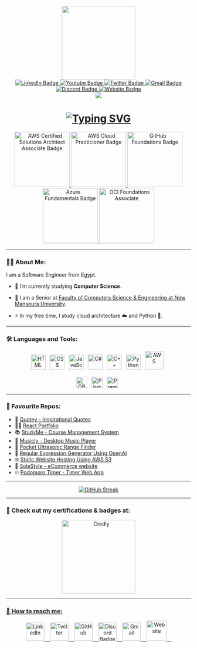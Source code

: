 <div id="header" align="center">
  <img src="https://media.giphy.com/media/WFZvB7VIXBgiz3oDXE/giphy.gif" width="200"/>
      <div id="badges">
          <a href="https://www.linkedin.com/in/abdallah-amir/" target = "_blank">
            <img src="https://img.shields.io/badge/LinkedIn-blue?style=for-the-badge&logo=linkedin&logoColor=white" alt="LinkedIn Badge"/>
          </a>
          <a href="https://www.youtube.com/channel/UCQzq_-gjzOSIzNdQTZtsODg" target = "_top">
            <img src="https://img.shields.io/badge/YouTube-darkred?style=for-the-badge&logo=youtube&logoColor=white" alt="Youtube Badge"/>
          </a>
          <a href="https://twitter.com/zerobrofan" target = "_top">
            <img src="https://img.shields.io/badge/Twitter-blue?style=for-the-badge&logo=twitter&logoColor=white" alt="Twitter Badge"/>
          </a>
          <a href="mailto:abdallahamirmonir@gmail.com" target = "_blank">
            <img src="https://img.shields.io/badge/Gmail-red?style=for-the-badge&logo=gmail&logoColor=white" alt="Gmail Badge"/>
          </a>
        <a href="https://discordapp.com/users/317374309293359105" target = "_blank">
            <img src="https://img.shields.io/badge/Discord-darkblue?style=for-the-badge&logo=discord&logoColor=white" alt="Discord Badge"/>
          </a>
        <a href="https://abdallahamir.com/" target = "_blank">
            <img src="https://img.shields.io/badge/Website-orange?style=for-the-badge&logo=notion&logoColor=white" alt="Website Badge"/>
          </a>
    </div>
    <img src="https://komarev.com/ghpvc/?username=Zerobrofan&style=flat&color=2a9df4"/>
    <h1>
<a href="https://git.io/typing-svg"><img src="https://readme-typing-svg.demolab.com?font=Fira+Code&size=30&pause=1000&center=true&vCenter=true&width=435&lines=Hey!%2C+I'm+Abdallah+Amir" alt="Typing SVG" /></a>
    </h1>
</div>

<div id="badges" align="center">
          <a href="https://www.credly.com/badges/55aa4fdb-9c41-4c15-b6aa-0ef95547f166/public_url" target = "_blank">
            <img src="https://images.credly.com/size/340x340/images/0e284c3f-5164-4b21-8660-0d84737941bc/image.png" width="150px" alt="AWS Certified Solutions Architect Associate Badge"/>
          </a>
          <a href="https://www.credly.com/badges/62116cfc-5b39-4698-a119-72e8cc6c0c79/public_url" target = "_blank">
            <img src="https://images.credly.com/size/340x340/images/00634f82-b07f-4bbd-a6bb-53de397fc3a6/image.png" width="150px" alt="AWS Cloud Practicioner Badge"/>
          </a>
          <a href="https://www.credly.com/badges/729ffdb7-1327-4c31-a96f-d6c006665e84/public_url" target = "_blank">
            <img src="https://images.credly.com/size/340x340/images/024d0122-724d-4c5a-bd83-cfe3c4b7a073/image.png" width="150px" alt="GitHub Foundations Badge"/>
          </a>
          <a href="https://www.credly.com/badges/62116cfc-5b39-4698-a119-72e8cc6c0c79/public_url" target = "_blank">
            <img src="https://images.credly.com/size/340x340/images/be8fcaeb-c769-4858-b567-ffaaa73ce8cf/image.png" width="150px" alt="Azure Fundamentals Badge"/>
          </a>
          <a href="https://catalog-education.oracle.com/pls/certview/sharebadge?id=FE69CAC3FF27C55C919DB050ABFC4CD7023DE5C187E13DB23A8AD06B71118D14" target = "_blank">
            <img src="https://github.com/Zerobrofan/Zerobrofan/assets/100843256/70a48128-7bd2-4fd4-8cf6-10ef964d6b31" width="150px" alt="OCI Foundations Associate"/>
          </a>
</div>

---

### :man_technologist: About Me:
I am a Software Engineer from Egypt.
- :telescope: I’m currently studying <b>Computer Science</b>.

- :seedling: I am a Senior at <a href="https://www.facebook.com/FCSENMUofficial" target = "_blank">Faculty of Computers Science & Engineering at New Mansoura University</a>.

- :zap: In my free time, I study cloud architecture ☁️ and Python 🐍.

---

### :hammer_and_wrench: Languages and Tools:
<div align="center">
  <img src="https://cdn.jsdelivr.net/gh/devicons/devicon/icons/html5/html5-original.svg" alt="HTML" width="40" height="40"/> &nbsp;
  <img src="https://cdn.jsdelivr.net/gh/devicons/devicon/icons/css3/css3-original.svg" alt="CSS" width="40" height="40"/> &nbsp;
  <img src="https://cdn.jsdelivr.net/gh/devicons/devicon/icons/javascript/javascript-original.svg" alt="JavaScript" width="40" height="40"/> &nbsp;
  <img src="https://cdn.jsdelivr.net/gh/devicons/devicon/icons/csharp/csharp-original.svg" alt="C#" width="40" height="40"/> &nbsp;
  <img src="https://cdn.jsdelivr.net/gh/devicons/devicon/icons/cplusplus/cplusplus-original.svg" alt="C++" width="40" height="40"/> &nbsp;
  <img src="https://cdn.jsdelivr.net/gh/devicons/devicon/icons/python/python-original.svg" alt="Python" width="40" height="40"/> &nbsp;
  <img src="https://cdn.jsdelivr.net/gh/devicons/devicon@latest/icons/amazonwebservices/amazonwebservices-original-wordmark.svg" alt="AWS" width="50"/> &nbsp;
  <br><br>
  <img src="https://upload.wikimedia.org/wikipedia/commons/thumb/d/d3/OBS_Studio_Logo.svg/1024px-OBS_Studio_Logo.svg.png" alt="OBS" width="30" height="30"/> &nbsp;
  <img src="https://cdn.jsdelivr.net/gh/devicons/devicon@latest/icons/photoshop/photoshop-original.svg" alt="Photoshop" width="30" height="30"/> &nbsp;
  <img src="https://cdn.jsdelivr.net/gh/devicons/devicon/icons/premierepro/premierepro-original.svg" alt="Premiere Pro" width="30" height="30"/> &nbsp;



  
 
</div>

---

### 🌟 Favourite Repos:
- 📙 <a href="https://github.com/Zerobrofan/Quotey-Inspirational-Quotes" target ="_blank"> Quotey - Inspirational Quotes</a>
- 🙋‍♂️ <a href="https://github.com/Zerobrofan/react-portfolio" target = "_blank">React Portfolio</a>
- 📚 <a href="https://github.com/Zerobrofan/StudyMe" target = "_blank">StudyMe - Course Management System</a>
- 🎵 <a href="https://github.com/Zerobrofan/Musicly" target = "_blank">Musicly - Desktop Music Player</a>
- 📏 <a href="https://github.com/Zerobrofan/Pocket-Ultrasonic-Range-Finder-Using-Arduino" target = "_blank">Pocket Ultrasonic Range Finder</a>
- 🤖 <a href="https://github.com/Zerobrofan/Regular-Expression-Generator-Using-OpenAI" target = "_blank">Regular Expression Generator Using OpenAI</a>
- 🌐 <a href="https://github.com/Zerobrofan/Static-Website-Hosting-Using-AWS-S3" target = "_blank">Static Website Hosting Using AWS S3</a>
- 👟 <a href="https://github.com/Zerobrofan/SoleStyle-eCommerce-website/" target ="_blank"> SoleStyle - eCommerce website</a>
- ⏲ <a href="https://github.com/Zerobrofan/Podomoro-Timer" target ="_blank"> Podomoro Timer - Timer Web App</a>

---
<div align="center">
  
[![GitHub Streak](http://github-readme-streak-stats.herokuapp.com?user=Zerobrofan&theme=transparent&hide_border=true&border_radius=8&mode=weekly)](https://git.io/streak-stats)
  
</div>

---

###  🦝 Check out my certifications & badges at:
<div align="center">
           <a href="https://www.credly.com/users/abdallah-amir/badges" target = "_blank">
            <img src="https://images.credly.com/size/340x340/images/b685de69-03cf-402c-b8e3-62ecd0e2e949/blob.png" width="200px" alt="Credly"/>
</div>

---

###  🤙 How to reach me:
<div id="badges" align="center">
          <a href="https://www.linkedin.com/in/abdallah-amir/" target = "_blank">
            <img src="https://cdn-icons-png.flaticon.com/512/1377/1377213.png" width="50px" alt="LinkedIn"/>&nbsp;&nbsp;&nbsp;
          </a>
          <a href="https://twitter.com/zerobrofan" target = "_blank">
            <img src="https://cdn-icons-png.flaticon.com/512/3670/3670127.png" width="50px" alt="Twitter"/>&nbsp;&nbsp;&nbsp;
          </a>
          <a href="https://github.com/Zerobrofan" target = "_blank">
            <img src="https://cdn-icons-png.flaticon.com/512/270/270798.png" width="50px" alt="GitHub"/>&nbsp;&nbsp;&nbsp;
          </a>
          <a href="https://discordapp.com/users/317374309293359105" target = "_blank">
            <img src="https://cdn-icons-png.flaticon.com/512/3670/3670157.png" alt="Discord Badge" width="50px"/>&nbsp;&nbsp;&nbsp;
          </a>
          <a href="mailto:abdallahamirmonir@gmail.com" target = "_blank">
            <img src="https://cdn-icons-png.flaticon.com/512/720/720277.png" alt="Gmail" width="50px"/>&nbsp;&nbsp;&nbsp;
          </a>
          <a href="https://abdallahamir.com/" target = "_blank">
            <img src="https://img.icons8.com/stickers/256/domain.png" alt="Website" width="55px"/>&nbsp;&nbsp;&nbsp;
          </a>
</div>

